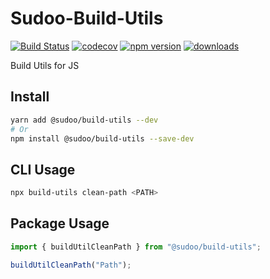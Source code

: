# Sudoo-Build-Utils

[![Build Status](https://travis-ci.com/SudoDotDog/Build-Utils.svg?branch=master)](https://travis-ci.com/SudoDotDog/Build-Utils)
[![codecov](https://codecov.io/gh/SudoDotDog/Build-Utils/branch/master/graph/badge.svg)](https://codecov.io/gh/SudoDotDog/Build-Utils)
[![npm version](https://badge.fury.io/js/%40sudoo%2Fbuild-utils.svg)](https://www.npmjs.com/package/@sudoo/build-utils)
[![downloads](https://img.shields.io/npm/dm/@sudoo/build-utils.svg)](https://www.npmjs.com/package/@sudoo/build-utils)

Build Utils for JS

## Install

```sh
yarn add @sudoo/build-utils --dev
# Or
npm install @sudoo/build-utils --save-dev
```

## CLI Usage

```sh
npx build-utils clean-path <PATH>
```

## Package Usage

```ts
import { buildUtilCleanPath } from "@sudoo/build-utils";

buildUtilCleanPath("Path");
```

